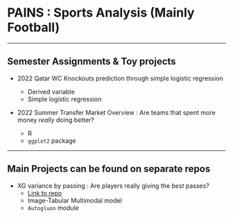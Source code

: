 # PAINS : Sports Analysis (Mainly Football)

---

## Semester Assignments & Toy projects  
- 2022 Qatar WC Knockouts prediction through simple logistic regression
  - Derived variable
  - Simple logistic regression
 
- 2022 Summer Transfer Market Overview : Are teams that spent more money *really* doing better?
  - R
  - `ggplot2` package

---

## Main Projects can be found on separate repos  
- XG variance by passing : Are players really giving the *best* passes?
  - [Link to repo](https://github.com/rayhwang3130/XG-Variance-by-Passing-in-Football)
  - Image-Tabular Multimodal model
  - `Autogluon` module
